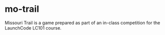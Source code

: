 # mo-trail
Missouri Trail is a game prepared as part of an in-class competition for the LaunchCode LC101 course.
